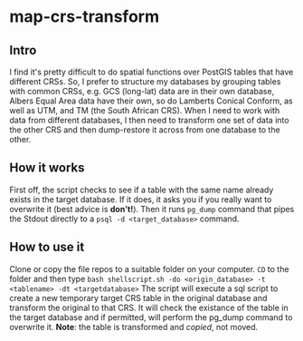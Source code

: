 # map-crs-transform
## Intro
I find it's pretty difficult to do spatial functions over PostGIS tables that have different CRSs. So, I prefer to structure my databases by grouping tables with common CRSs, e.g. GCS (long-lat) data are in their own database, Albers Equal Area data have their own, so do Lamberts Conical Conform, as well as UTM, and TM (the South African CRS). When I need to work with data from different databases, I then need to transform one set of data into the other CRS and then dump-restore it across from one database to the other. 
## How it works
First off, the script checks to see if a table with the same name already exists in the target database. If it does, it asks you if you really want to overwrite it (best advice is **don't!**).
Then it runs `pg_dump` command that pipes the Stdout directly to a `psql -d <target_database>` command.
## How to use it
Clone or copy the file repos to a suitable folder on your computer. `CD` to the folder and then type 
```bash shellscript.sh -do <origin_database> -t <tablename> -dt <targetdatabase>```
The script will execute a sql script to create a new temporary target CRS table in the original database and transform the original to that CRS. It will check the existance of the table in the target database and if permitted, will perform the pg_dump command to overwrite it. **Note**: the table is transformed and _copied_, not moved.
